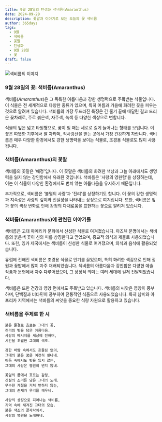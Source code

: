 ```yaml
---
title: 9월 28일의 탄생화 색비름(Amaranthus)
date: 2024-09-28
description: 꽃말과 이야기로 보는 오늘의 꽃 색비름
author: 365days
tags:
  - 9월
  - 색비름
  - 꽃말
  - 탄생화
  - 9월 28일
  - 꽃
draft: false
---
```


![색비름의 이미지](https://cdn.pixabay.com/photo/2017/09/20/19/42/foxtail-2769772_1280.jpg#center)


### 9월 28일의 꽃: 색비름(Amaranthus)

색비름(*Amaranthus*)은 그 독특한 아름다움과 강한 생명력으로 주목받는 식물입니다. 이 식물은 전 세계적으로 다양한 종류가 있으며, 특히 여름과 가을에 화려한 꽃을 피우는 것으로 알려져 있습니다. 색비름의 가장 두드러진 특징은 긴 줄기 끝에 매달린 길고 드리운 꽃차례로, 주로 붉은색, 자주색, 녹색 등 다양한 색상으로 변합니다.

식물의 잎은 넓고 타원형으로, 꽃이 필 때는 세로로 길게 늘어나는 형태를 보입니다. 이 꽃은 따뜻한 기후에서 잘 자라며, 직사광선을 받는 곳에서 가장 건강하게 자랍니다. 색비름은 매우 다양한 환경에서도 강한 생명력을 보이는 식물로, 조경용 식물로도 많이 사용됩니다.

### 색비름(Amaranthus)의 꽃말

색비름의 꽃말은 '애정'입니다. 이 꽃말은 색비름의 화려한 색상과 그늘 아래에서도 생명력을 잃지 않는 강인함에서 유래된 것입니다. 색비름은 '사랑의 영원함'을 상징하는데, 이는 이 식물이 다양한 환경에서도 변치 않는 아름다움을 유지하기 때문입니다.

추가적으로, 색비름은 '불멸의 사랑'과 '진리'를 상징하기도 합니다. 이 꽃의 강한 생명력과 지속성은 사랑의 깊이와 진실성을 나타내는 상징으로 여겨집니다. 또한, 색비름은 잎과 꽃의 색상 변화로 인해 감정의 다채로움을 표현하는 꽃으로 알려져 있습니다.

### 색비름(Amaranthus)에 관련된 이야기들

색비름은 고대 아메리카 문화에서 신성한 식물로 여겨졌습니다. 아즈텍 문명에서는 색비름의 붉은색 꽃이 신의 피를 상징한다고 믿었으며, 종교적 의식과 제물로 사용되었습니다. 또한, 잉카 제국에서는 색비름이 신성한 식물로 여겨졌으며, 의식과 음식에 활용되었습니다.

유럽에 전해진 색비름은 조경용 식물로 인기를 끌었으며, 특히 화려한 색감으로 인해 정원과 꽃밭에서 많이 자주 재배되었습니다. 색비름의 아름다움과 강인함은 다양한 예술 작품과 문헌에서 자주 다루어졌으며, 그 상징적 의미는 여러 세대에 걸쳐 전달되었습니다.

색비름은 또한 건강과 영양 면에서도 주목받고 있습니다. 색비름의 씨앗은 영양이 풍부하며, 단백질과 비타민이 풍부하여 전통적인 식품으로 사용되었습니다. 특히 남미와 아프리카 지역에서는 색비름의 씨앗을 중요한 식량 자원으로 활용하고 있습니다.

### 색비름을 주제로 한 시

	붉은 물결로 흐르는 그대의 꽃,
	진리의 빛을 담은 아름다움.
	사랑의 메시지를 세상에 전하며,
	시간을 초월한 그대의 색조.
	
	강한 바람 속에서도 흔들림 없이,
	그대의 붉은 꿈은 여전히 빛나네.
	어둠 속에서도 빛을 잃지 않는,
	그대의 사랑은 영원히 변치 않네.
	
	꽃잎의 끝에서 흐르는 감정,
	진실의 소리를 담은 그대의 노래.
	무수한 계절을 거쳐 변하지 않는,
	그대의 존재가 우리를 깨우네.
	
	사랑의 상징으로 피어나는 색비름,
	기억 속에 새겨진 그대의 모습.
	붉은 색조의 끝자락에서,
	사랑의 영원을 노래하네.